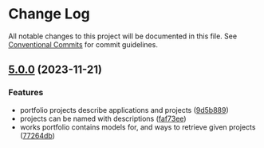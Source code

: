 # Change Log

All notable changes to this project will be documented in this file.
See [Conventional Commits](https://conventionalcommits.org) for commit guidelines.

## [5.0.0](https://github.com/zthun/helpful/compare/v4.0.0...v5.0.0) (2023-11-21)


### Features

* portfolio projects describe applications and projects ([9d5b889](https://github.com/zthun/helpful/commit/9d5b88943428da5dee2842bd471fa14c3a7df6a5))
* projects can be named with descriptions ([faf73ee](https://github.com/zthun/helpful/commit/faf73eee715ac9258f08ebdbc73afc90d523726f))
* works portfolio contains models for, and ways to retrieve given projects ([77264db](https://github.com/zthun/helpful/commit/77264db2a1c2ee31b0c2d752b0b558bb919f70c9))
